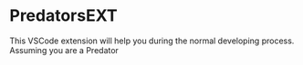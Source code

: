 # PredatorsEXT
This VSCode extension will help you during the normal developing process. Assuming you are a Predator

